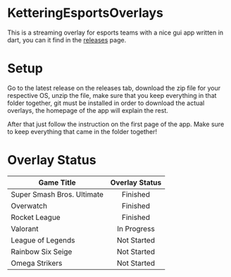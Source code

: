 # KetteringEsportsOverlays

This is a streaming overlay for esports teams with a nice gui app written in dart, you can it find in the <a href="https://github.com/MADMAN-Modding/KetteringEsportsOverlays/releases/latest" target="_blank">releases</a> page.

<h1>Setup</h1>

<p>Go to the latest release on the releases tab, download the zip file for your respective OS, unzip the file, make sure that you keep everything in that folder together, git must be installed in order to download the actual overlays, the homepage of the app will explain the rest.</p>
<p>After that just follow the instruction on the first page of the app. Make sure to keep everything that came in the folder together!</p>

<h1>Overlay Status</h1>

| Game Title                 | Overlay Status |
| -------------------------- | :------------: |
| Super Smash Bros. Ultimate |    Finished    |
| Overwatch                  |    Finished    |
| Rocket League              |    Finished    |
| Valorant                   |  In Progress   |
| League of Legends          |  Not Started   |
| Rainbow Six Seige          |  Not Started   |
| Omega Strikers             |  Not Started   |
